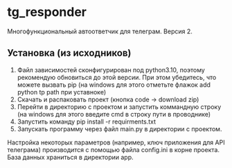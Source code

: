 # tg_responder
Многофункциональный автоответчик для телеграм.
Версия 2.

## Установка (из исходников)
1. Файл зависимостей сконфигурирован под python3.10, поэтому рекомендую обновиться до этой версии. При этом убедитесь, что можете вызвать pip (на windows для этого отметьте флажок add python tp path при уставноке)
2. Скачать и распаковать проект (кнопка code -> download zip)
3. Перейти в директорию с проектом и запустить коммандную строку (на windows для этого введите cmd в строку пути в проводнике)
4. Запустить команду pip install -r requirments.txt
5. Запускать программу через файл main.py в директории с проектом.

Настройка некоторых параметров (например, ключ приложения для API телеграма) производится с помощью файла config.ini в корне проекта.
База данных храниться в директории app.

